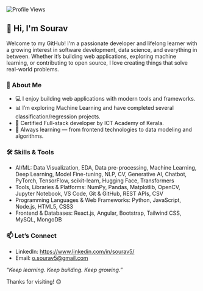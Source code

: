 ![Profile Views](https://komarev.com/ghpvc/?username=SouravO&label=Profile%20views&color=0e75b6&style=flat)

## 👋 Hi, I'm Sourav 
Welcome to my GitHub! I'm a passionate developer and lifelong learner with a growing interest in software development, data science, and everything in between. Whether it’s building web applications, exploring machine learning, or contributing to open source, I love creating things that solve real-world problems.

### 🚀 About Me

- 💻 I enjoy building web applications with modern tools and frameworks.
- 📊 I’m exploring Machine Learning and have completed several classification/regression projects.
- 🧠 Certified Full-stack developer by ICT Academy of Kerala.
- 🌱 Always learning — from frontend technologies to data modeling and algorithms.
  
### 🛠️ Skills & Tools

- AI/ML: Data Visualization, EDA, Data pre-processing, Machine Learning, Deep Learning, Model Fine-tuning, NLP, CV, Generative AI, Chatbot, PyTorch, TensorFlow, scikit-learn, Hugging Face, Transformers
- Tools, Libraries & Platforms: NumPy, Pandas, Matplotlib, OpenCV, Jupyter Notebook, VS Code, Git & GitHub, REST APIs, CSV
- Programming Languages & Web Frameworks: Python, JavaScript, Node.js, HTML5, CSS3
- Frontend & Databases: React.js, Angular, Bootstrap, Tailwind CSS, MySQL, MongoDB  

### 📫 Let’s Connect  

- LinkedIn: https://www.linkedin.com/in/sourav5/
- Email: o.sourav5@gmail.com

*“Keep learning. Keep building. Keep growing.”*

Thanks for visiting! 😊
